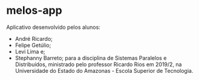 # melos-app

Aplicativo desenvolvido pelos alunos:
  - André Ricardo;
  - Felipe Getúlio;
  - Levi Lima e;
  - Stephanny Barreto;
para a disciplina de Sistemas Paralelos e Distribuídos, ministrado pelo professor Ricardo Rios em 2019/2, na Universidade do Estado do Amazonas - Escola Superior de Tecnologia.
